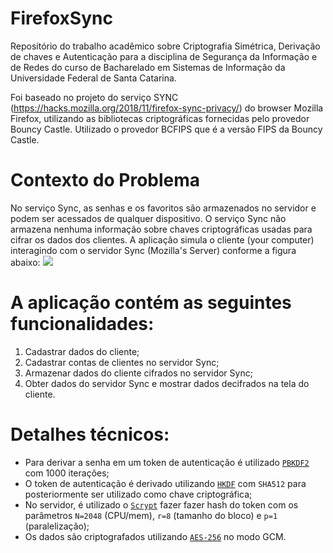 # FirefoxSync

Repositório do trabalho acadêmico sobre Criptografia Simétrica, Derivação de chaves e Autenticação para a disciplina de Segurança da Informação e de Redes do curso de Bacharelado em Sistemas de Informação da Universidade Federal de Santa Catarina.

Foi baseado no projeto do serviço SYNC (https://hacks.mozilla.org/2018/11/firefox-sync-privacy/) do browser Mozilla Firefox, utilizando as bibliotecas criptográficas fornecidas pelo provedor Bouncy Castle.
Utilizado o provedor BCFIPS que é a versão FIPS da Bouncy Castle.

# Contexto do Problema

No serviço Sync, as senhas e os favoritos são armazenados no servidor e podem ser acessados de qualquer dispositivo.
O serviço Sync não armazena nenhuma informação sobre chaves criptográficas usadas para cifrar os dados dos clientes.
A aplicação simula o cliente (your computer) interagindo com o servidor Sync (Mozilla's Server) conforme a figura abaixo:
<img src="https://2r4s9p1yi1fa2jd7j43zph8r-wpengine.netdna-ssl.com/files/2018/11/Sync-Blogpost1.png](https://hacks.mozilla.org/files/2018/11/Sync-Blogpost1.png">

# A aplicação contém as seguintes funcionalidades:

1) Cadastrar dados do cliente;
2) Cadastrar contas de clientes no servidor Sync;
4) Armazenar dados do cliente cifrados no servidor Sync;
5) Obter dados do servidor Sync e mostrar dados decifrados na tela do cliente.

# Detalhes técnicos:

- Para derivar a senha em um token de autenticação é utilizado [`PBKDF2`](https://cryptobook.nakov.com/mac-and-key-derivation/pbkdf2) com 1000 iterações;
- O token de autenticação é derivado utilizando [`HKDF`](https://datatracker.ietf.org/doc/html/rfc5869) com `SHA512` para posteriormente ser utilizado como chave criptográfica;
- No servidor, é utilizado o [`Scrypt`](https://en.wikipedia.org/wiki/Scrypt) fazer fazer hash do token com os parâmetros `N=2048` (CPU/mem), `r=8` (tamanho do bloco) e `p=1` (paralelização);
- Os dados são criptografados utilizando [`AES-256`](https://cryptobook.nakov.com/symmetric-key-ciphers/aes-cipher-concepts) no modo GCM.
